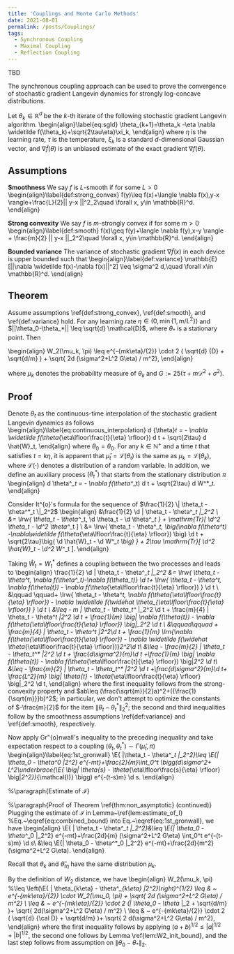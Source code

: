 ```yaml
---
title: 'Couplings and Monte Carlo Methods'
date: 2021-08-01
permalink: /posts/Couplings/
tags:
  - Synchronous Coupling
  - Maximal Coupling
  - Reflection Coupling
---
```



TBD

The synchronous coupling approach can be used to prove the convergence of stochastic gradient Langevin dynamics for strongly log-concave distributions.

Let $\theta_k\in \mathbb{R}^d$ be the $k$-th iterate of the following stochastic gradient Langevin algorithm.
\begin{align}\label{eq:sgld}
    \theta_{k+1}=\theta_k -\eta \nabla \widetilde f(\theta_k)+\sqrt{2\tau\eta}\xi_k,
\end{align}
where $\eta$ is the learning rate, $\tau$ is the temperature, $\xi_k$ is a standard $d$-dimensional Gaussian vector, and $\nabla \widetilde f(\theta)$ is an unbiased estimate of the exact gradient $\nabla f(\theta)$.




## Assumptions

**Smoothness** We say $f$ is $L$-smooth if for some $L>0$
\begin{align}\label{def:strong_convex}
f(y)\leq f(x)+\langle \nabla f(x),y-x \rangle+\frac{L}{2}|| y-x ||^2_2\quad \forall x, y\in \mathbb{R}^d.
\end{align}


**Strong convexity**
We say $f$ is $m$-strongly convex if for some $m>0$
\begin{align}\label{def:smooth}
f(x)\geq f(y)+\langle \nabla f(y),x-y \rangle + \frac{m}{2} || y-x ||_2^2\quad \forall x, y\in \mathbb{R}^d.
\end{align}


**Bounded variance** The variance of stochastic gradient $\nabla \widetilde f(x)$ in each device is upper bounded such that
\begin{align}\label{def:variance}
\mathbb{E}[||\nabla \widetilde f(x)-\nabla f(x)||^2] \leq \sigma^2 d,\quad \forall x\in \mathbb{R}^d.
\end{align}




## Theorem

Assume assumptions \ref{def:strong_convex}, \ref{def:smooth}, and \ref{def:variance} hold. For any learning rate $\eta \in (0 , \min\{1, {m}/{L^2}\})$  and $||\theta_0-\theta_*|| \leq \sqrt{d} \mathcal{D}$, where $\theta_*$ is a stationary point. Then


\begin{align}
W_2(\mu_k, \pi) \leq e^{-{mk\eta}/{2}} \cdot 2 ( \sqrt{d} {D} + \sqrt{d/m} ) + \sqrt{ 2d (\sigma^2+L^2 G\eta) / m^2},
\end{align}

where $\mu_k$ denotes the probability measure of $\theta_k$ and $G:=25(\tau+m\mathcal{D}^2+\sigma^2)$.


## Proof
Denote $\theta_t$ as the continuous-time interpolation of the stochastic gradient Langevin dynamics as follows
\begin{align}\label{eq:continuous_interpolation}
d {\theta}_t = - \nabla \widetilde f(\theta_{\eta\lfloor\frac{t}{\eta} \rfloor}) d t + \sqrt{2\tau} d \hat{W}_t,
\end{align}
where ${\theta}_0=\theta_0$. For any $k\in \mathbb{N}^{+}$ and a time $t$ that satisfies $t=k\eta$, it is apparent that $\widehat\mu_t=\mathcal{L}({\theta}_t)$ is the same as $\mu_k=\mathcal{L}(\theta_k)$, where $\mathcal{L}(\cdot)$ denotes a distribution of a random variable. In addition, we define an auxiliary process $(\theta^*_t)$ that starts from the stationary distribution $\pi$
\begin{align}
d \theta^*_t = - \nabla f(\theta^*_t) d t + \sqrt{2\tau} d W^*_t.
\end{align}



Consider It\^{o}'s formula for the sequence of $\frac{1}{2}  \| \theta_t - \theta^*_t \|_2^2$
\begin{align}
&\frac{1}{2} \d  \| \theta_t - \theta^*_t \|_2^2 \\
&= \lrw{ \theta_t - \theta^*_t, \d \theta_t - \d \theta^*_t } + \mathrm{Tr}[ \d^2 \theta_t - \d^2 \theta^*_t ] \\
&= \lrw{ \theta_t - \theta^*_t, \big(\nabla f(\theta^*_t) -\nabla\widetilde  f(\theta_{\eta\lfloor\frac{t}{\eta} \rfloor}) \big) \d t + \sqrt{2\tau}\big( \d \hat{W}_t - \d W^*_t \big) } + 2\tau \mathrm{Tr}[ \d^2 \hat{W}_t - \d^2 W^*_t ].
\end{align}



Taking $\hat{W}_t = W^*_t$ defines a coupling between the two processes and leads to
\begin{align}
\frac{1}{2} \d \| \theta_t - \theta^*_t \|_2^2
&= \lrw{ \theta_t - \theta^*_t, \nabla f(\theta^*_t)-\nabla f(\theta_t)} \d t+ \lrw{ \theta_t - \theta^*_t,  \nabla f(\theta_{t}) - \nabla f(\theta_{\eta\lfloor\frac{t}{\eta} \rfloor})  } \d t \\
&\qquad \qquad+ \lrw{ \theta_t - \theta^*_t, \nabla f(\theta_{\eta\lfloor\frac{t}{\eta} \rfloor}) - \nabla \widetilde f(\widehat \theta_{\eta\lfloor\frac{t}{\eta} \rfloor}) } \d t \\
&\leq - m \| \theta_t - \theta_t^* \|_2^2 \d t + \frac{m}{4} \| \theta_t - \theta^*_t \|_2^2 \d t + \frac{1}{m} \big\| \nabla f(\theta_{t}) - \nabla f(\theta_{\eta\lfloor\frac{t}{\eta} \rfloor}) \big\|_2^2 \d t \\
&\qquad\qquad  + \frac{m}{4} \| \theta_t - \theta^*_t \|_2^2\d t + \frac{1}{m} \lrn{\nabla f(\theta_{\eta\lfloor\frac{t}{\eta} \rfloor}) - \nabla \widetilde f(\widehat \theta_{\eta\lfloor\frac{t}{\eta} \rfloor})}_2^2\d t\\
&\leq  - \frac{m}{2} \| \theta_t - \theta_t^* \|_2^2 \d t + \frac{d\sigma^2}{m}\d t +\frac{1}{m} \big\| \nabla f(\theta_{t}) - \nabla f(\theta_{\eta\lfloor\frac{t}{\eta} \rfloor}) \big\|_2^2 \d t\\
&\leq - \frac{m}{2} \| \theta_t - \theta_t^* \|_2^2 \d t +\frac{d\sigma^2}{m}\d t+ \frac{L^2}{m} \big\| \theta_{t} - \theta_{\eta\lfloor\frac{t}{\eta} \rfloor} \big\|_2^2 \d t,
\end{align}
where the first inequality follows from the strong-convexity property and $ab\leq  (\frac{\sqrt{m}}{2}a)^2+({\frac{1}{\sqrt{m}}}b)^2$; in particular, we don't attempt to optimize the constants of $-\frac{m}{2}$ for the item $\| \theta_t - \theta_t^* \|_2^2$; the second and third inequalities follow by the smoothness assumptions \ref{def:variance} and \ref{def:smooth}, respectively.


Now apply Gr\"{o}nwall's inequality to the preceding inequality and take expectation respect to a coupling $(\theta_t, \theta^*_t) \sim \Gamma(\widehat\mu_t,\pi)$
\begin{align}\label{eq:1st_gronwall}
     \E{ \|\theta_t - \theta^*_t \|_2^2}\leq  \E{\| \theta_0 - \theta^*_0 \|_2^2} e^{-mt}+\frac{2}{m}\int_0^t \bigg(d\sigma^2+ L^2\underbrace{\E{ \big\| \theta_{s} - \theta_{\eta\lfloor\frac{s}{\eta} \rfloor} \big\|_2^2}}_{\mathcal{I}} \bigg) e^{-(t-s)m} \d s. 
\end{align}




%\paragraph{Estimate of $\mathcal{I}$} 

%\paragraph{Proof of Theorem \ref{thm:non_asymptotic} (continued)} 
Plugging the estimate of $\mathcal{I}$ in Lemma~\ref{lem:estimate_of_I} %Eq.~\eqref{eq:combined_bound} 
into Eq.~\eqref{eq:1st_gronwall}, we have
\begin{align}
    \E{ \| \theta_t - \theta^*_t \|_2^2}&\leq  \E{\| \theta_0 - \theta^*_0 \|_2^2} e^{-mt}+\frac{2d}{m} (\sigma^2+L^2 G\eta) \int_0^t  e^{-(t-s)m} \d s\\
     &\leq \E{\| \theta_0 - \theta^*_0 \|_2^2} e^{-mt}+\frac{2d}{m^2} (\sigma^2+L^2 G\eta).
\end{align}

Recall that $\theta_k$ and $\widehat\theta_{t\eta}$ have the same distribution $\mu_k$. 


By the definition of $W_2$ distance, we have
\begin{align}
W_2(\mu_k, \pi) 
%\leq \left(\E{ \| \theta_{k\eta} - \theta^*_{k\eta} \|_2^2}\right)^{1/2}
\leq & ~ e^{-{mk\eta}/{2}} \cdot W_2(\mu_0, \pi) + \sqrt{ 2d (\sigma^2+L^2 G\eta) / m^2} \\
\leq & ~ e^{-{mk\eta}/{2}} \cdot 2 (\| \theta_0 - \theta_* \|_2 +  \sqrt{d/m} )+ \sqrt{ 2d(\sigma^2+L^2 G\eta) / m^2} \\
\leq & ~ e^{-{mk\eta}/{2}} \cdot 2 ( \sqrt{d} {\cal D} +  \sqrt{d/m} )+  \sqrt{ 2 d(\sigma^2+L^2 G\eta) / m^2},
\end{align}
where the first inequality follows by applying $(a+b)^{1/2}\leq |a|^{1/2}+|b|^{1/2}$, the second one follows by Lemma \ref{lem:W2_init_bound}, and the last step follows from assumption on $\| \theta_0 - \theta_* \|_2$.




